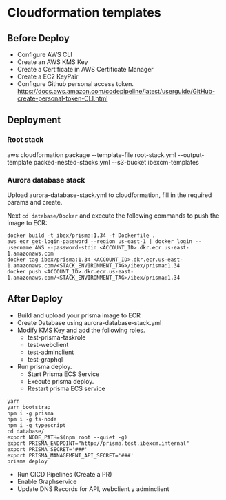 # Cloudformation templates

## Before Deploy

- Configure AWS CLI
- Create an AWS KMS Key
- Create a Certificate in AWS Certificate Manager
- Create a EC2 KeyPair
- Configure Github personal access token. 
    https://docs.aws.amazon.com/codepipeline/latest/userguide/GitHub-create-personal-token-CLI.html

## Deployment

### Root stack

aws cloudformation package --template-file root-stack.yml --output-template packed-nested-stacks.yml --s3-bucket ibexcm-templates

### Aurora database stack

Upload aurora-database-stack.yml to cloudformation, fill in the required params and create.

Next `cd database/Docker` and execute the following commands to push the image to ECR:

```
docker build -t ibex/prisma:1.34 -f Dockerfile .
aws ecr get-login-password --region us-east-1 | docker login --username AWS --password-stdin <ACCOUNT_ID>.dkr.ecr.us-east-1.amazonaws.com
docker tag ibex/prisma:1.34 <ACCOUNT_ID>.dkr.ecr.us-east-1.amazonaws.com/<STACK_ENVIRONMENT_TAG>/ibex/prisma:1.34
docker push <ACCOUNT_ID>.dkr.ecr.us-east-1.amazonaws.com/<STACK_ENVIRONMENT_TAG>/ibex/prisma:1.34
```

## After Deploy

- Build and upload your prisma image to ECR
- Create Database using aurora-database-stack.yml
- Modify KMS Key and add the following roles.
  - test-prisma-taskrole
  - test-webclient
  - test-adminclient
  - test-graphql
- Run prisma deploy.
  - Start Prisma ECS Service
  - Execute prisma deploy.
  - Restart prisma ECS service

```
yarn
yarn bootstrap
npm i -g prisma
npm i -g ts-node
npm i -g typescript
cd database/
export NODE_PATH=$(npm root --quiet -g)
export PRISMA_ENDPOINT="http://prisma.test.ibexcm.internal"
export PRISMA_SECRET='###'
export PRISMA_MANAGEMENT_API_SECRET='###'
prisma deploy
```

- Run CICD Pipelines (Create a PR)
- Enable Graphservice
- Update DNS Records for API, webclient y adminclient

